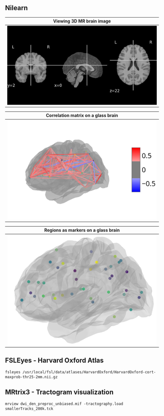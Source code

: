 ## Nilearn

| Viewing 3D MR brain image |
|:---:|
| [![T1 weighted](demos/mni.jpg "MNI template")](demos/mni.html)|


| Correlation matrix on a glass brain |
|:---:|
| [![rsfMRI](demos/conn.png "Correlation on 39 regions")](demos/connectome.html)|


| Regions as markers on a glass brain |
|:---:|
| [![rsfMRI](demos/markers.png "Markers: 39 regions")](demos/markers.html)|

## FSLEyes - Harvard Oxford Atlas


    fsleyes /usr/local/fsl/data/atlases/HarvardOxford/HarvardOxford-cort-maxprob-thr25-2mm.nii.gz

## MRtrix3 - Tractogram visualization

    mrview dwi_den_preproc_unbiased.mif -tractography.load smallerTracks_200k.tck